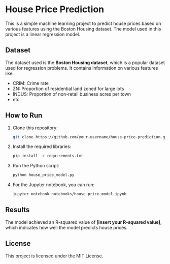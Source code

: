 # House Price Prediction

This is a simple machine learning project to predict house prices based on various features using the Boston Housing dataset. The model used in this project is a linear regression model.

## Dataset

The dataset used is the **Boston Housing dataset**, which is a popular dataset used for regression problems. It contains information on various features like:
- CRIM: Crime rate
- ZN: Proportion of residential land zoned for large lots
- INDUS: Proportion of non-retail business acres per town
- etc.

## How to Run

1. Clone this repository:
    ```bash
    git clone https://github.com/your-username/house-price-prediction.git
    ```

2. Install the required libraries:
    ```bash
    pip install -r requirements.txt
    ```

3. Run the Python script:
    ```bash
    python house_price_model.py
    ```

4. For the Jupyter notebook, you can run:
    ```bash
    jupyter notebook notebooks/house_price_model.ipynb
    ```

## Results

The model achieved an R-squared value of **[insert your R-squared value]**, which indicates how well the model predicts house prices.

## License

This project is licensed under the MIT License.
